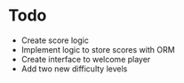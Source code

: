 # Todo

- Create score logic
- Implement logic to store scores with ORM
- Create interface to welcome player
- Add two new difficulty levels
